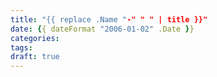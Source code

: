 ```yaml
---
title: "{{ replace .Name "-" " " | title }}"
date: {{ dateFormat "2006-01-02" .Date }}
categories:
tags:
draft: true
---
```


